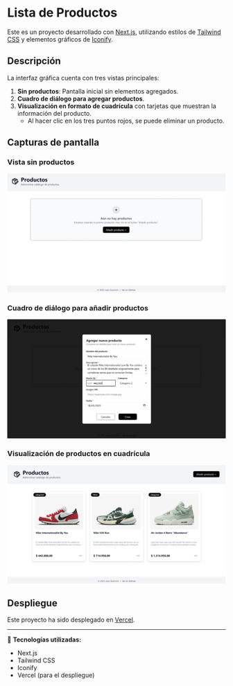 # Lista de Productos

Este es un proyecto desarrollado con [Next.js](https://nextjs.org), utilizando estilos de [Tailwind CSS](https://tailwindcss.com) y elementos gráficos de [Iconify](https://iconify.design/).

## Descripción
La interfaz gráfica cuenta con tres vistas principales:
1. **Sin productos**: Pantalla inicial sin elementos agregados.
2. **Cuadro de diálogo para agregar productos**.
3. **Visualización en formato de cuadrícula** con tarjetas que muestran la información del producto.  
   - Al hacer clic en los tres puntos rojos, se puede eliminar un producto.

## Capturas de pantalla

### Vista sin productos
![Vista sin productos](/client/public/readme/l1.png)

### Cuadro de diálogo para añadir productos
![Cuadro de diálogo](/client/public/readme/l2.png)

### Visualización de productos en cuadrícula
![Vista en cuadrícula](/client/public/readme/l3.png)

## Despliegue
Este proyecto ha sido desplegado en [Vercel](https://vercel.com).

---
📌 **Tecnologías utilizadas:**
- Next.js
- Tailwind CSS
- Iconify
- Vercel (para el despliegue)

